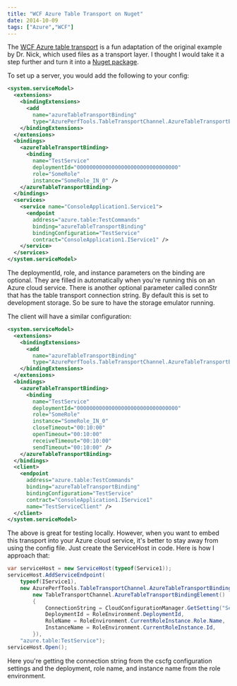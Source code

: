 ```yaml
---
title: "WCF Azure Table Transport on Nuget"
date: 2014-10-09
tags: ["Azure","WCF"]
---
```


The [WCF Azure table transport](/posts/azuretablechannel) is a fun adaptation of 
the original example by Dr. Nick, which used files as a transport layer. I thought I would take it a 
step further and turn it into a [Nuget package](https://www.nuget.org/packages/AzureTableWcfTransport).

To set up a server, you would add the following to your config:

```xml
<system.serviceModel>
  <extensions>
    <bindingExtensions>
      <add 
        name="azureTableTransportBinding" 
        type="AzurePerfTools.TableTransportChannel.AzureTableTransportBindingCollectionElement, AzurePerfTools.TableTransportChannel" />
    </bindingExtensions>
  </extensions>
  <bindings>
    <azureTableTransportBinding>
      <binding 
        name="TestService" 
        deploymentId="00000000000000000000000000000000" 
        role="SomeRole" 
        instance="SomeRole_IN_0" />
    </azureTableTransportBinding>
  </bindings>
  <services>
    <service name="ConsoleApplication1.Service1">
      <endpoint 
        address="azure.table:TestCommands" 
        binding="azureTableTransportBinding" 
        bindingConfiguration="TestService" 
        contract="ConsoleApplication1.IService1" />
    </service>
  </services>
</system.serviceModel>
```

The deploymentId, role, and instance parameters on the binding are optional. They are filled in 
automatically when you're running this on an Azure cloud service. There is another optional 
parameter called connStr that has the table transport connection string. By default this is set 
to development storage. So be sure to have the storage emulator running.

The client will have a similar configuration:

```xml
<system.serviceModel>
  <extensions>
    <bindingExtensions>
      <add
        name="azureTableTransportBinding"
        type="AzurePerfTools.TableTransportChannel.AzureTableTransportBindingCollectionElement, AzurePerfTools.TableTransportChannel" />
    </bindingExtensions>
  </extensions>
  <bindings>
    <azureTableTransportBinding>
      <binding
        name="TestService"
        deploymentId="00000000000000000000000000000000"
        role="SomeRole"
        instance="SomeRole_IN_0"
        closeTimeout="00:10:00"
        openTimeout="00:10:00"
        receiveTimeout="00:10:00"
        sendTimeout="00:10:00" />
    </azureTableTransportBinding>
  </bindings>
  <client>
    <endpoint
      address="azure.table:TestCommands"
      binding="azureTableTransportBinding"
      bindingConfiguration="TestService"
      contract="ConsoleApplication1.IService1"
      name="TestServiceClient" />
  </client>
</system.serviceModel>
```

The above is great for testing locally. However, when you want to embed this transport into 
your Azure cloud service, it's better to stay away from using the config file. Just create
the ServiceHost in code. Here is how I approach that:

```csharp
var serviceHost = new ServiceHost(typeof(Service1));
serviceHost.AddServiceEndpoint(
    typeof(IService1),
    new AzurePerfTools.TableTransportChannel.AzureTableTransportBinding(
        new TableTransportChannel.AzureTableTransportBindingElement()
        {
            ConnectionString = CloudConfigurationManager.GetSetting("Service1TableConnectionString"),
            DeploymentId = RoleEnvironment.DeploymentId,
            RoleName = RoleEnvironment.CurrentRoleInstance.Role.Name,
            InstanceName = RoleEnvironment.CurrentRoleInstance.Id,
        }),
    "azure.table:TestService");
serviceHost.Open();
```

Here you're getting the connection string from the cscfg configuration settings and the 
deployment, role name, and instance name from the role environment.
